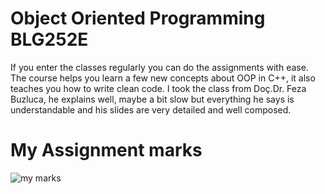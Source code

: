 # Object Oriented Programming BLG252E
If you enter the classes regularly you can do the assignments with ease. The course helps you learn a few new concepts about OOP in C++, it also teaches you how to write clean code. I took the class from Doç.Dr. Feza Buzluca, he explains well, maybe a bit slow but everything he says is understandable and his slides are very detailed and well composed.
# My Assignment marks
![my marks](https://github.com/AbdullahSh20/BLG252E/blob/main/assignment_marks.jpg?raw=true)
